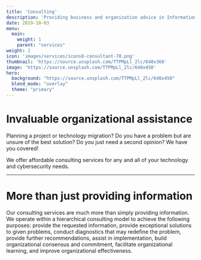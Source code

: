 ```yaml
---
title: 'Consulting'
description: 'Providing business and organization advice in Information Technology and Cybersecurity.'
date: 2019-10-03
menu:
  main:
    weight: 1
    parent: "services"
weight: 2
icon: 'images/services/icons8-consultant-78.png'
thumbnail: 'https://source.unsplash.com/TTPMpLl_2lc/640x360'
image: 'https://source.unsplash.com/TTPMpLl_2lc/640x450'
hero:
  background: "https://source.unsplash.com/TTPMpLl_2lc/640x450"
  blend_mode: "overlay"
  theme: "primary"
---
```


# Invaluable organizational assistance

Planning a project or technology migration? Do you have a problem but are unsure of the best solution? Do you just need a second opinion? We have you covered!

We offer affordable consulting services for any and all of your technology and cybersecurity needs.

------------------------------------------------

# More than just providing information

Our consulting services are much more than simply providing information. We operate within a hierarchical consulting model to achieve the following purposes: provide the requested information, provide exceptional solutions to given problems, conduct diagnostics that may redefine the problem, provide further recommendations, assist in implementation, build organizational consensus and commitment, facilitate organizational learning, and improve organizational effectiveness.
